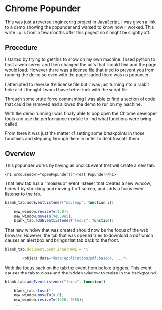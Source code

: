 # Chrome Popunder

This was just a reverse engineering project in JavaScript. I was given a link to a demo showing the popunder and wanted to know how it worked. This write up is from a few months after this project so it might be slightly off.

## Procedure
I started by trying to get this to show on my own machine. I used python to host a web server and then changed the url's that I could find and the page would load. However there was a license file that tried to prevent you from running the demo so even with the page loaded there was no popunder.

I attempted to reverse the license file but it was just turning into a rabbit hole and I thought I would have better luck with the script file.

Through some brute force commenting I was able to find a section of code that could be removed and allowed the demo to run on my machine.

With the demo running I was finally able to pop open the Chrome developer tools and use the performance module to find what functions were being called. 

From there it was just the matter of setting some breakpoints in those functions and stepping through them in order to deobfuscate them.

## Overview
This popunder works by having an onclick event that will create a new tab. 

```HTTP
<h1 onmousedown="openPopunder()">Test Popunder</h1>
```

That new tab has a "mouseup" event listener that creates a new window, hides it by shrinking and moving it off screen, and adds a focus event listener to the tab.

```javascript
blank_tab.addEventListener("mouseup", function i() 
...
    new_window.resizeTo(1,0);
    new_window.moveTo(9e5,9e5);
    blank_tab.addEventListener("focus", function() 
```

That new window that was created should now be the focus of the web browser. However, the tab that was opened tries to download a pdf which causes an alert box and brings that tab back to the front.

```javascript
blank_tab.document.body.innerHTML = '\
    ...
        <object data="data:application/pdf;base64, ...">
```

With the focus back on the tab the event from before triggers. This event causes the tab to close and the hidden window to resize in the background.

```javascript
blank_tab.addEventListener("focus", function()  
    ...
    blank_tab.close();
    new_window.moveTo(0,0);
    new_window.resizeTo(1920, 1080);
    ...
```
